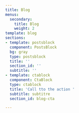 ```yaml
---
title: Blog
menus:
  secondary:
    title: Blog
    weight: 2
template: blog
sections:
- template: postsblock
  component: PostsBlock
  bg: gray
  type: postsblock
  title: ''
  section_id: ''
  subtitle: ''
- template: ctablock
  component: CtaBlock
  type: ctablock
  title: 'Call tto the action '
  subtitle: subtitre
  section_id: blog-cta

---
```

